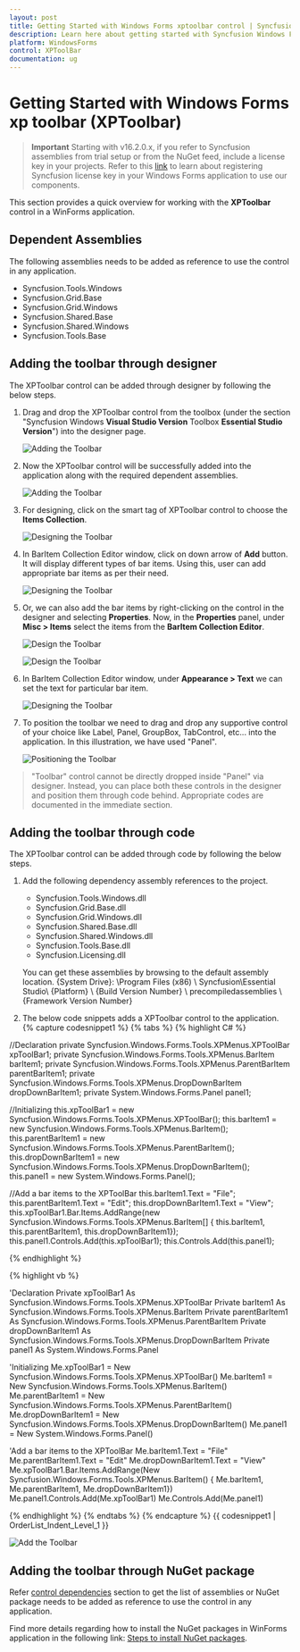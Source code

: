 ```yaml
---
layout: post
title: Getting Started with Windows Forms xptoolbar control | Syncfusion
description: Learn here about getting started with Syncfusion Windows Forms xptoolbar (XPToolbar) control, its elements, and more.
platform: WindowsForms
control: XPToolBar
documentation: ug
---
```


# Getting Started with Windows Forms xp toolbar (XPToolbar)

>**Important**
Starting with v16.2.0.x, if you refer to Syncfusion assemblies from trial setup or from the NuGet feed, include a license key in your projects. Refer to this [link](https://help.syncfusion.com/common/essential-studio/licensing/overview) to learn about registering Syncfusion license key in your Windows Forms application to use our components.

This section provides a quick overview for working with the **XPToolbar** control in a WinForms application.

## Dependent Assemblies

The following assemblies needs to be added as reference to use the control in any application.

* Syncfusion.Tools.Windows
* Syncfusion.Grid.Base
* Syncfusion.Grid.Windows
* Syncfusion.Shared.Base
* Syncfusion.Shared.Windows
* Syncfusion.Tools.Base

## Adding the toolbar through designer

The XPToolbar control can be added through designer by following the below steps.

1. Drag and drop the XPToolbar control from the toolbox (under the section "Syncfusion Windows **Visual Studio Version** Toolbox **Essential Studio Version**") into the designer page.

   ![Adding the Toolbar](GettingStarted_Images/XPToolbar1.png)

2. Now the XPToolbar control will be successfully added into the application along with the required dependent assemblies.

   ![Adding the Toolbar](GettingStarted_Images/XPToolbar2.png)

3. For designing, click on the smart tag of XPToolbar control to choose the **Items Collection**.

   ![Designing the Toolbar](GettingStarted_Images/XPToolbar3.png)

4. In BarItem Collection Editor window, click on down arrow of **Add** button. It will display different types of bar items. Using this, user can add appropriate bar items as per their need.

   ![Designing the Toolbar](GettingStarted_Images/XPToolbar4.png)

5. Or, we can also add the bar items by right-clicking on the control in the designer and selecting **Properties**. Now, in the **Properties** panel, under **Misc > Items** select the items from the **BarItem Collection Editor**.

   ![Design the Toolbar](GettingStarted_Images/Properties.png)

   ![Design the Toolbar](GettingStarted_Images/Properties1.png)

6. In BarItem Collection Editor window, under **Appearance > Text** we can set the text for particular bar item.

   ![Designing the Toolbar](GettingStarted_Images/Properties2.png)

7. To position the toolbar we need to drag and drop any supportive control of your choice like Label, Panel, GroupBox, TabControl, etc... into the application. In this illustration, we have used "Panel".

   ![Positioning the Toolbar](GettingStarted_Images/Panel.png)

> "Toolbar" control cannot be directly dropped inside "Panel" via designer. Instead, you can place both these controls in the designer and position them through code behind. Appropriate codes are documented in the immediate section.       

## Adding the toolbar through code

The XPToolbar control can be added through code by following the below steps.

1. Add the following dependency assembly references to the project.

   * Syncfusion.Tools.Windows.dll
   * Syncfusion.Grid.Base.dll
   * Syncfusion.Grid.Windows.dll
   * Syncfusion.Shared.Base.dll
   * Syncfusion.Shared.Windows.dll
   * Syncfusion.Tools.Base.dll
   * Syncfusion.Licensing.dll

   You can get these assemblies by browsing to the default assembly location.
   {System Drive}: \Program Files (x86) \ Syncfusion\Essential Studio\ {Platform} \ {Build Version Number} \ precompiledassemblies \ {Framework Version Number}

2. The below code snippets adds a XPToolbar control to the application.
{% capture codesnippet1 %}
{% tabs %}
{% highlight C# %}

//Declaration
private Syncfusion.Windows.Forms.Tools.XPMenus.XPToolBar xpToolBar1;
private Syncfusion.Windows.Forms.Tools.XPMenus.BarItem barItem1;
private Syncfusion.Windows.Forms.Tools.XPMenus.ParentBarItem parentBarItem1;
private Syncfusion.Windows.Forms.Tools.XPMenus.DropDownBarItem dropDownBarItem1;
private System.Windows.Forms.Panel panel1;

//Initializing
this.xpToolBar1 = new Syncfusion.Windows.Forms.Tools.XPMenus.XPToolBar();
this.barItem1 = new Syncfusion.Windows.Forms.Tools.XPMenus.BarItem();
this.parentBarItem1 = new Syncfusion.Windows.Forms.Tools.XPMenus.ParentBarItem();
this.dropDownBarItem1 = new Syncfusion.Windows.Forms.Tools.XPMenus.DropDownBarItem();
this.panel1 = new System.Windows.Forms.Panel();

//Add a bar items to the XPToolBar
this.barItem1.Text = "File";
this.parentBarItem1.Text = "Edit";
this.dropDownBarItem1.Text = "View";
this.xpToolBar1.Bar.Items.AddRange(new Syncfusion.Windows.Forms.Tools.XPMenus.BarItem[] { this.barItem1, this.parentBarItem1, this.dropDownBarItem1});
this.panel1.Controls.Add(this.xpToolBar1);
this.Controls.Add(this.panel1);

{% endhighlight %}

{% highlight vb %}

'Declaration
Private xpToolBar1 As Syncfusion.Windows.Forms.Tools.XPMenus.XPToolBar
Private barItem1 As Syncfusion.Windows.Forms.Tools.XPMenus.BarItem
Private parentBarItem1 As Syncfusion.Windows.Forms.Tools.XPMenus.ParentBarItem
Private dropDownBarItem1 As Syncfusion.Windows.Forms.Tools.XPMenus.DropDownBarItem
Private panel1 As System.Windows.Forms.Panel

'Initializing
Me.xpToolBar1 = New Syncfusion.Windows.Forms.Tools.XPMenus.XPToolBar()
Me.barItem1 = New Syncfusion.Windows.Forms.Tools.XPMenus.BarItem()
Me.parentBarItem1 = New Syncfusion.Windows.Forms.Tools.XPMenus.ParentBarItem()
Me.dropDownBarItem1 = New Syncfusion.Windows.Forms.Tools.XPMenus.DropDownBarItem()
Me.panel1 = New System.Windows.Forms.Panel()

'Add a bar items to the XPToolBar
Me.barItem1.Text = "File"
Me.parentBarItem1.Text = "Edit"
Me.dropDownBarItem1.Text = "View"
Me.xpToolBar1.Bar.Items.AddRange(New Syncfusion.Windows.Forms.Tools.XPMenus.BarItem() { Me.barItem1, Me.parentBarItem1, Me.dropDownBarItem1})
Me.panel1.Controls.Add(Me.xpToolBar1)
Me.Controls.Add(Me.panel1)

{% endhighlight %}
{% endtabs %}
{% endcapture %}
{{ codesnippet1 | OrderList_Indent_Level_1 }}

![Add the Toolbar](GettingStarted_Images/XPToolbar6.png)

## Adding the toolbar through NuGet package

Refer [control dependencies](https://help.syncfusion.com/windowsforms/control-dependencies#xptoolbar) section to get the list of assemblies or NuGet package needs to be added as reference to use the control in any application.

Find more details regarding how to install the NuGet packages in WinForms application in the following link: [Steps to install NuGet packages](https://help.syncfusion.com/windowsforms/installation/install-nuget-packages).






